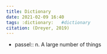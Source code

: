 ```yaml
---
title: Dictionary
date: 2021-02-09 16:40
tags: :dictionary:   #dictionary 
citation: (Dreyer, 2019)
---
```


- passel:: n. A large number of things
